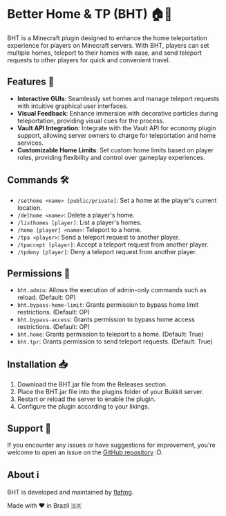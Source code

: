# Better Home & TP (BHT) 🏠🔗

BHT is a Minecraft plugin designed to enhance the home teleportation experience for players on Minecraft servers. With BHT, players can set multiple homes, teleport to their homes with ease, and send teleport requests to other players for quick and convenient travel.

## Features 🚀

- **Interactive GUIs**: Seamlessly set homes and manage teleport requests with intuitive graphical user interfaces.
- **Visual Feedback**: Enhance immersion with decorative particles during teleportation, providing visual cues for the process.
- **Vault API Integration**: Integrate with the Vault API for economy plugin support, allowing server owners to charge for teleportation and home services.
- **Customizable Home Limits**: Set custom home limits based on player roles, providing flexibility and control over gameplay experiences.

## Commands 🛠️

- `/sethome <name> [public/private]`: Set a home at the player's current location.
- `/delhome <name>`: Delete a player's home.
- `/listhomes [player]`: List a player's homes.
- `/home [player] <name>`: Teleport to a home.
- `/tpa <player>`: Send a teleport request to another player.
- `/tpaccept [player]`: Accept a teleport request from another player.
- `/tpdeny [player]`: Deny a teleport request from another player.

## Permissions 🔐

- `bht.admin`: Allows the execution of admin-only commands such as reload. (Default: OP)
- `bht.bypass-home-limit`: Grants permission to bypass home limit restrictions. (Default: OP)
- `bht.bypass-access`: Grants permission to bypass home access restrictions. (Default: OP)
- `bht.home`: Grants permission to teleport to a home. (Default: True)
- `bht.tpr`: Grants permission to send teleport requests. (Default: True)

## Installation 📥

1. Download the BHT.jar file from the Releases section.
2. Place the BHT.jar file into the plugins folder of your Bukkit server.
3. Restart or reload the server to enable the plugin.
4. Configure the plugin according to your likings.

## Support 🤝

If you encounter any issues or have suggestions for improvement, you're welcome to open an issue on the [GitHub repository](https://github.com/flafmg/BHT/issues) :D.

## About ℹ️

BHT is developed and maintained by [flafmg](https://github.com/flafmg).

Made with ❤️ in Brazil 🇧🇷
